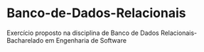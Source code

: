 # Banco-de-Dados-Relacionais
Exercício proposto na disciplina de Banco de Dados Relacionais- Bacharelado em Engenharia de Software

